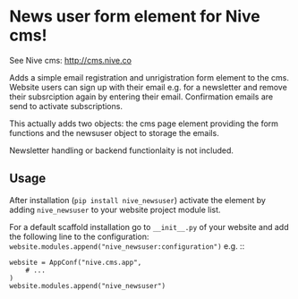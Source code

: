 
# News user form element for Nive cms!

See Nive cms: http://cms.nive.co

Adds a simple email registration and unrigistration form element to the cms.
Website users can sign up with their email e.g. for a newsletter and remove 
their subsrciption again by entering their email. Confirmation emails are send 
to activate subscriptions.

This actually adds two objects: the cms page element providing the form 
functions and the newsuser object to storage the emails. 

Newsletter handling or backend functionlaity is not included.

## Usage

After installation (``pip install nive_newsuser``) activate the element by
adding ``nive_newsuser`` to your website project module list.

For a default scaffold installation go to `__init__.py` of your website
and add the following line to the configuration: 
``website.modules.append("nive_newsuser:configuration")``  e.g. ::

    website = AppConf("nive.cms.app",
        # ...
    )
    website.modules.append("nive_newsuser")


